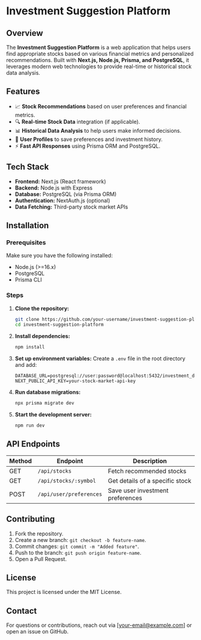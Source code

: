 # Investment Suggestion Platform

## Overview
The **Investment Suggestion Platform** is a web application that helps users find appropriate stocks based on various financial metrics and personalized recommendations. Built with **Next.js, Node.js, Prisma, and PostgreSQL**, it leverages modern web technologies to provide real-time or historical stock data analysis.

## Features
- 📈 **Stock Recommendations** based on user preferences and financial metrics.
- 🔍 **Real-time Stock Data** integration (if applicable).
- 📊 **Historical Data Analysis** to help users make informed decisions.
- 📝 **User Profiles** to save preferences and investment history.
- ⚡ **Fast API Responses** using Prisma ORM and PostgreSQL.

## Tech Stack
- **Frontend:** Next.js (React framework)
- **Backend:** Node.js with Express
- **Database:** PostgreSQL (via Prisma ORM)
- **Authentication:** NextAuth.js (optional)
- **Data Fetching:** Third-party stock market APIs

## Installation
### Prerequisites
Make sure you have the following installed:
- Node.js (>=16.x)
- PostgreSQL
- Prisma CLI

### Steps
1. **Clone the repository:**
   ```sh
   git clone https://github.com/your-username/investment-suggestion-platform.git
   cd investment-suggestion-platform
   ```

2. **Install dependencies:**
   ```sh
   npm install
   ```

3. **Set up environment variables:**
   Create a `.env` file in the root directory and add:
   ```env
   DATABASE_URL=postgresql://user:password@localhost:5432/investment_db
   NEXT_PUBLIC_API_KEY=your-stock-market-api-key
   ```

4. **Run database migrations:**
   ```sh
   npx prisma migrate dev
   ```

5. **Start the development server:**
   ```sh
   npm run dev
   ```

## API Endpoints
| Method | Endpoint | Description |
|--------|---------|-------------|
| GET | `/api/stocks` | Fetch recommended stocks |
| GET | `/api/stocks/:symbol` | Get details of a specific stock |
| POST | `/api/user/preferences` | Save user investment preferences |

## Contributing
1. Fork the repository.
2. Create a new branch: `git checkout -b feature-name`.
3. Commit changes: `git commit -m "Added feature"`.
4. Push to the branch: `git push origin feature-name`.
5. Open a Pull Request.

## License
This project is licensed under the MIT License.

## Contact
For questions or contributions, reach out via [your-email@example.com] or open an issue on GitHub.


